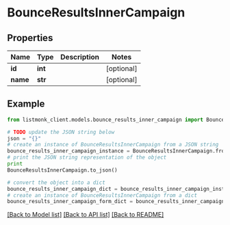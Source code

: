# BounceResultsInnerCampaign


## Properties
Name | Type | Description | Notes
------------ | ------------- | ------------- | -------------
**id** | **int** |  | [optional] 
**name** | **str** |  | [optional] 

## Example

```python
from listmonk_client.models.bounce_results_inner_campaign import BounceResultsInnerCampaign

# TODO update the JSON string below
json = "{}"
# create an instance of BounceResultsInnerCampaign from a JSON string
bounce_results_inner_campaign_instance = BounceResultsInnerCampaign.from_json(json)
# print the JSON string representation of the object
print
BounceResultsInnerCampaign.to_json()

# convert the object into a dict
bounce_results_inner_campaign_dict = bounce_results_inner_campaign_instance.to_dict()
# create an instance of BounceResultsInnerCampaign from a dict
bounce_results_inner_campaign_form_dict = bounce_results_inner_campaign.from_dict(bounce_results_inner_campaign_dict)
```
[[Back to Model list]](../README.md#documentation-for-models) [[Back to API list]](../README.md#documentation-for-api-endpoints) [[Back to README]](../README.md)


